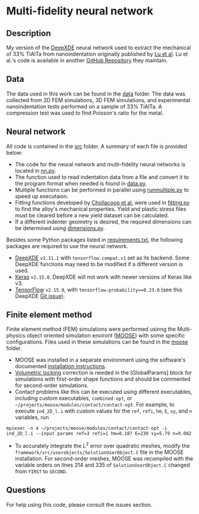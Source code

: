 # Multi-fidelity neural network

## Description
My version of the [DeepXDE](https://doi.org/10.1137/19M1274067) neural network used to extract the mechanical of 33% TiAlTa from nanoindentation originally published by [Lu et al](https://doi.org/10.1073/pnas.1922210117). Lu et al.'s code is available in another [GitHub Repository](https://github.com/lululxvi/deep-learning-for-indentation) they maintain.

## Data
The data used in this work can be found in the [data](data) folder. The data was collected from 2D FEM simulations, 3D FEM simulations, and experimental nanoindentation tests performed on a sample of 33% TiAlTa. A compression test was used to find Poisson's ratio for the metal.

## Neural network
All code is contained in the [src](src) folder. A summary of each file is provided below:
- The code for the neural network and multi-fidelity neural networks is located in [nn.py](src/nn.py).
- The function used to read indentation data from a file and convert it to the program format when needed is found in [data.py](src/data.py).
- Multiple functions can be performed in parallel using [runmultiple.py](src/runmultiple.py) to speed up executaion.
- Fitting functions developed by [Chollacoop et al.](https://doi.org/10.1016/S1359-6454(03)00186-1) were used in [fitting.py](src/fitting.py) to find the alloy's mechanical properties. Yield and plastic stress files must be cleared before a new yield dataset can be calculated.
- If a different indenter geometry is desired, the required dimensions can be determined using [dimensions.py](src/dimensions.py).

Besides some Python packages listed in [requirements.txt](src/requirements.txt), the following packages are required to use the neural network.
- [DeepXDE](https://github.com/lululxvi/deepxde) `v1.11.1` with `tensorflow.compat.v1` set as its backend. Some DeepXDE functions may need to be modified if a different version is used.
- [Keras](https://keras.io/) `v2.15.0`. DeepXDE will not work with newer versions of Keras like v3.
- [TensorFlow](https://www.tensorflow.org/) `v2.15.0`, with `tensorflow-probability==0.23.0` (see this DeepXDE [Git issue](https://github.com/lululxvi/deepxde/issues/1682)).

## Finite element method
Finite element method (FEM) simulations were performed usinng the Multi-physics object oriented simulation environt ([MOOSE](https://mooseframework.inl.gov/)) with some specific configurations. Files used in these simulations can be found in the [moose](moose) folder.
- MOOSE was installed in a separate environment using the software's documented [installation instructions](https://mooseframework.inl.gov/releases/moose/2021-09-15/getting_started/installation/). 
- [Volumetric locking](https://mooseframework.inl.gov/modules/solid_mechanics/VolumetricLocking.html) correction is needed in the \[GlobalParams\] block for simulations with first-order shape functions and should be commented for second-order simulations.
- Contact problems like this can be executed using different executables, including custom executables, `combined-opt`, or `~/projects/moose/modules/contact/contact-opt`. For example, to execute `ind_2D_l.i` with custom values for the `ref`, `refi`, `hm`, `E`, `sy`, and `n` variables, run
```
mpiexec -n 4 ~/projects/moose/modules/contact/contact-opt -i ind_2D_l.i --input params ref=3 refi=1 hm=0.187 E=230 sy=5.79 n=0.082
```
- To accurately integrate the $`\text{L}^2`$ error over quadratic meshes, modify the `framework/src/userobjects/SolutionUserObject.C` file in the MOOSE installation. For second-order meshes, MOOSE was recompiled with the variable orders on lines 314 and 335 of `SolutionUserObject.C` changed from `FIRST` to `SECOND`.

## Questions
For help using this code, please consult the issues section.

